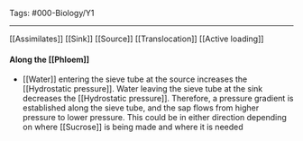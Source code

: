 Tags: #000-Biology/Y1

---
[[Assimilates]]
[[Sink]]
[[Source]]
[[Translocation]]
[[Active loading]]

#### Along the [[Phloem]]
- [[Water]] entering the sieve tube at the source increases the [[Hydrostatic pressure]]. Water leaving the sieve tube at the sink decreases the [[Hydrostatic pressure]]. Therefore, a pressure gradient is established along the sieve tube, and the sap flows from higher pressure to lower pressure. This could be in either direction depending on where [[Sucrose]] is being made and where it is needed